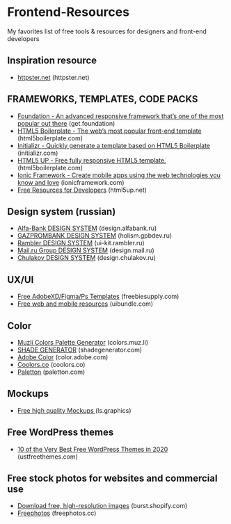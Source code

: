 # Frontend-Resources
My favorites list of free tools &amp; resources for designers and front-end developers


## Inspiration resource
- [httpster.net](https://httpster.net/2020/apr/) (httpster.net)

## FRAMEWORKS, TEMPLATES, CODE PACKS
- [Foundation - An advanced responsive framework that’s one of the most popular out there](https://get.foundation/) (get.foundation)
- [HTML5 Boilerplate - The web’s most popular front-end template](https://html5boilerplate.com/) (html5boilerplate.com)
- [Initializr - Quickly generate a template based on HTML5 Boilerplate](http://www.initializr.com/) (initializr.com)
- [HTML5 UP - Free fully responsive HTML5 template.](https://html5boilerplate.com/) (html5boilerplate.com)
- [Ionic Framework - Create mobile apps using the web technologies you know and love](https://ionicframework.com/) (ionicframework.com)
- [Free Resources for Developers](https://html5up.net/) (html5up.net)


## Design system (russian)
- [Alfa-Bank DESIGN SYSTEM](https://design.alfabank.ru/platform#logo) (design.alfabank.ru)
- [GAZPROMBANK DESIGN SYSTEM](https://holism.gpbdev.ru/scene/colors) (holism.gpbdev.ru)
- [Rambler DESIGN SYSTEM](https://ui-kit.rambler.ru/#/) (ui-kit.rambler.ru)
- [Mail.ru Group DESIGN SYSTEM](https://design.mail.ru/) (design.mail.ru)
- [Chulakov DESIGN SYSTEM](https://design.chulakov.ru/) (design.chulakov.ru)


## UX/UI
- [Free AdobeXD/Figma/Ps Templates](https://freebiesupply.com/) (freebiesupply.com)
- [Free web and mobile resources](https://uibundle.com/) (uibundle.com)

## Color 
- [Muzli Colors Palette Generator](https://colors.muz.li/) (colors.muz.li)
- [SHADE GENERATOR](https://www.shadegenerator.com/) (shadegenerator.com)
- [Adobe Color](https://color.adobe.com/ru/explore/?filter=most-popular&time=month) (color.adobe.com)
- [Coolors.co](https://coolors.co/) (coolors.co)
- [Paletton](https://paletton.com/) (paletton.com)



## Mockups

- [Free high quality Mockups ](https://www.ls.graphics/free-mockups) (ls.graphics)


## Free WordPress themes

- [10 of the Very Best Free WordPress Themes in 2020 ](https://justfreethemes.com/best-free-wordpress-themes/) (ustfreethemes.com)


## Free stock photos for websites and commercial use
- [Download free, high-resolution images](https://burst.shopify.com/) (burst.shopify.com)
- [Freephotos](https://freephotos.cc/ru) (freephotos.cc)


